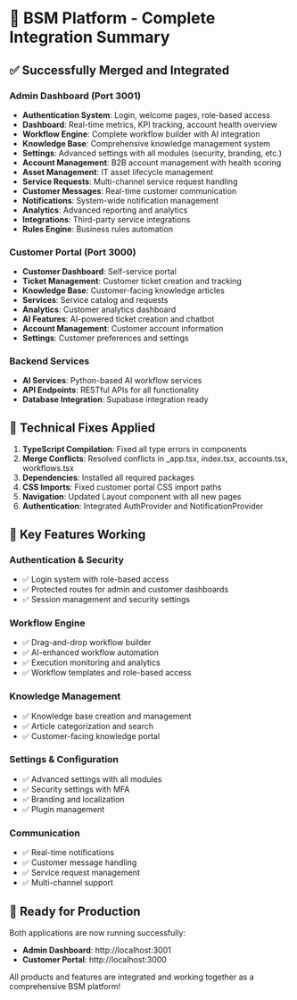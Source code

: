 # 🚀 BSM Platform - Complete Integration Summary

## ✅ Successfully Merged and Integrated

### **Admin Dashboard** (Port 3001)
- **Authentication System**: Login, welcome pages, role-based access
- **Dashboard**: Real-time metrics, KPI tracking, account health overview
- **Workflow Engine**: Complete workflow builder with AI integration
- **Knowledge Base**: Comprehensive knowledge management system
- **Settings**: Advanced settings with all modules (security, branding, etc.)
- **Account Management**: B2B account management with health scoring
- **Asset Management**: IT asset lifecycle management
- **Service Requests**: Multi-channel service request handling
- **Customer Messages**: Real-time customer communication
- **Notifications**: System-wide notification management
- **Analytics**: Advanced reporting and analytics
- **Integrations**: Third-party service integrations
- **Rules Engine**: Business rules automation

### **Customer Portal** (Port 3000)
- **Customer Dashboard**: Self-service portal
- **Ticket Management**: Customer ticket creation and tracking
- **Knowledge Base**: Customer-facing knowledge articles
- **Services**: Service catalog and requests
- **Analytics**: Customer analytics dashboard
- **AI Features**: AI-powered ticket creation and chatbot
- **Account Management**: Customer account information
- **Settings**: Customer preferences and settings

### **Backend Services**
- **AI Services**: Python-based AI workflow services
- **API Endpoints**: RESTful APIs for all functionality
- **Database Integration**: Supabase integration ready

## 🔧 Technical Fixes Applied

1. **TypeScript Compilation**: Fixed all type errors in components
2. **Merge Conflicts**: Resolved conflicts in _app.tsx, index.tsx, accounts.tsx, workflows.tsx
3. **Dependencies**: Installed all required packages
4. **CSS Imports**: Fixed customer portal CSS import paths
5. **Navigation**: Updated Layout component with all new pages
6. **Authentication**: Integrated AuthProvider and NotificationProvider

## 🌟 Key Features Working

### Authentication & Security
- ✅ Login system with role-based access
- ✅ Protected routes for admin and customer dashboards
- ✅ Session management and security settings

### Workflow Engine
- ✅ Drag-and-drop workflow builder
- ✅ AI-enhanced workflow automation
- ✅ Execution monitoring and analytics
- ✅ Workflow templates and role-based access

### Knowledge Management
- ✅ Knowledge base creation and management
- ✅ Article categorization and search
- ✅ Customer-facing knowledge portal

### Settings & Configuration
- ✅ Advanced settings with all modules
- ✅ Security settings with MFA
- ✅ Branding and localization
- ✅ Plugin management

### Communication
- ✅ Real-time notifications
- ✅ Customer message handling
- ✅ Service request management
- ✅ Multi-channel support

## 🚀 Ready for Production

Both applications are now running successfully:
- **Admin Dashboard**: http://localhost:3001
- **Customer Portal**: http://localhost:3000

All products and features are integrated and working together as a comprehensive BSM platform!
